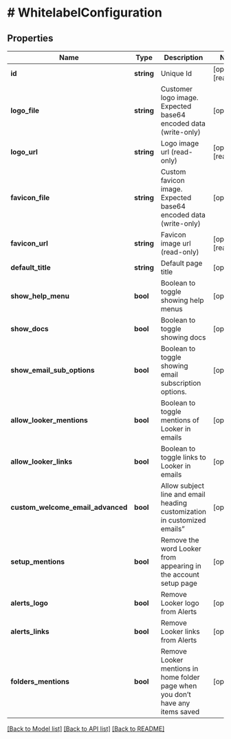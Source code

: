 # # WhitelabelConfiguration

## Properties

Name | Type | Description | Notes
------------ | ------------- | ------------- | -------------
**id** | **string** | Unique Id | [optional] [readonly]
**logo_file** | **string** | Customer logo image. Expected base64 encoded data (write-only) | [optional]
**logo_url** | **string** | Logo image url (read-only) | [optional] [readonly]
**favicon_file** | **string** | Custom favicon image. Expected base64 encoded data (write-only) | [optional]
**favicon_url** | **string** | Favicon image url (read-only) | [optional] [readonly]
**default_title** | **string** | Default page title | [optional]
**show_help_menu** | **bool** | Boolean to toggle showing help menus | [optional]
**show_docs** | **bool** | Boolean to toggle showing docs | [optional]
**show_email_sub_options** | **bool** | Boolean to toggle showing email subscription options. | [optional]
**allow_looker_mentions** | **bool** | Boolean to toggle mentions of Looker in emails | [optional]
**allow_looker_links** | **bool** | Boolean to toggle links to Looker in emails | [optional]
**custom_welcome_email_advanced** | **bool** | Allow subject line and email heading customization in customized emails” | [optional]
**setup_mentions** | **bool** | Remove the word Looker from appearing in the account setup page | [optional]
**alerts_logo** | **bool** | Remove Looker logo from Alerts | [optional]
**alerts_links** | **bool** | Remove Looker links from Alerts | [optional]
**folders_mentions** | **bool** | Remove Looker mentions in home folder page when you don’t have any items saved | [optional]

[[Back to Model list]](../../README.md#models) [[Back to API list]](../../README.md#endpoints) [[Back to README]](../../README.md)
